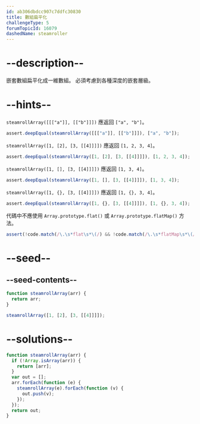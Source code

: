 ```yaml
---
id: ab306dbdcc907c7ddfc30830
title: 數組扁平化
challengeType: 5
forumTopicId: 16079
dashedName: steamroller
---
```


# --description--

嵌套數組扁平化成一維數組。 必須考慮到各種深度的嵌套層級。

# --hints--

`steamrollArray([[["a"]], [["b"]]])` 應返回 `["a", "b"]`。

```js
assert.deepEqual(steamrollArray([[["a"]], [["b"]]]), ["a", "b"]);
```

`steamrollArray([1, [2], [3, [[4]]]])` 應返回 `[1, 2, 3, 4]`。

```js
assert.deepEqual(steamrollArray([1, [2], [3, [[4]]]]), [1, 2, 3, 4]);
```

`steamrollArray([1, [], [3, [[4]]]])` 應返回 `[1, 3, 4]`。

```js
assert.deepEqual(steamrollArray([1, [], [3, [[4]]]]), [1, 3, 4]);
```

`steamrollArray([1, {}, [3, [[4]]]])` 應返回 `[1, {}, 3, 4]`。

```js
assert.deepEqual(steamrollArray([1, {}, [3, [[4]]]]), [1, {}, 3, 4]);
```

代碼中不應使用 `Array.prototype.flat()` 或 `Array.prototype.flatMap()` 方法。

```js
assert(!code.match(/\.\s*flat\s*\(/) && !code.match(/\.\s*flatMap\s*\(/));
```

# --seed--

## --seed-contents--

```js
function steamrollArray(arr) {
  return arr;
}

steamrollArray([1, [2], [3, [[4]]]]);
```

# --solutions--

```js
function steamrollArray(arr) {
  if (!Array.isArray(arr)) {
    return [arr];
  }
  var out = [];
  arr.forEach(function (e) {
    steamrollArray(e).forEach(function (v) {
      out.push(v);
    });
  });
  return out;
}
```
